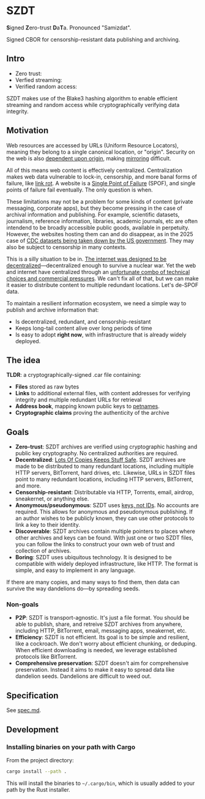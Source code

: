 # SZDT

**S**igned **Z**ero-trust **D**a**T**a. Pronounced "Samizdat".

Signed CBOR for censorship-resistant data publishing and archiving.

## Intro

- Zero trust:
- Verfied streaming:
- Verified random access:

SZDT makes use of the Blake3 hashing algorithm to enable efficient streaming and random access while cryptographically verifying data integrity.

## Motivation

Web resources are accessed by URLs (Uniform Resource Locators), meaning they belong to a single canonical location, or "origin". Security on the web is also [dependent upon origin](https://developer.mozilla.org/en-US/docs/Web/Security/Same-origin_policy), making [mirroring](https://en.wikipedia.org/wiki/Mirror_site) difficult.

All of this means web content is effectively centralized. Centralization makes web data vulnerable to lock-in, censorship, and more banal forms of failure, like [link rot](https://en.wikipedia.org/wiki/Link_rot). A website is a [Single Point of Failure](https://en.wikipedia.org/wiki/Single_point_of_failure) (SPOF), and single points of failure fail eventually. The only question is when.

These limitations may not be a problem for some kinds of content (private messaging, corporate apps), but they become pressing in the case of archival information and publishing. For example, scientific datasets, journalism, reference information, libraries, academic journals, etc are often intendend to be broadly accessible public goods, available in perpetuity. However, the websites hosting them can and do disappear, as in the 2025 case of [CDC datasets being taken down by the US government](https://www.theatlantic.com/health/archive/2025/01/cdc-dei-scientific-data/681531/). They may also be subject to censorship in many contexts.

This is a silly situation to be in. [The internet was designed to be decentralized](https://newsletter.squishy.computer/p/decentralization-enables-permissionless)—decentralized enough to survive a nuclear war. Yet the web and internet have centralized through an [unfortunate combo of technical choices and commercial pressures](https://newsletter.squishy.computer/i/65395829/redecentralizing-the-web). We can't fix all of that, but we can make it easier to distribute content to multiple redundant locations. Let's de-SPOF data.

To maintain a resilient information ecosystem, we need a simple way to publish and archive information that:

- Is decentralized, redundant, and censorship-resistant
- Keeps long-tail content alive over long periods of time
- Is easy to adopt **right now**, with infrastructure that is already widely deployed.

## The idea

**TLDR**: a cryptographically-signed .car file containing:

- **Files** stored as raw bytes
- **Links** to additional external files, with content addresses for verifying integrity and multiple redundant URLs for retrieval
- **Address book**, mapping known public keys to [petnames](https://files.spritely.institute/papers/petnames.html).
- **Cryptographic claims** proving the authenticity of the archive

## Goals

- **Zero-trust**: SZDT archives are verified using cryptographic hashing and public key cryptography. No centralized authorities are required.
- **Decentralized**: [Lots Of Copies Keeps Stuff Safe](https://www.lockss.org/). SZDT archives are made to be distributed to many redundant locations, including multiple HTTP servers, BitTorrent, hard drives, etc. Likewise, URLs in SZDT files point to many redundant locations, including HTTP servers, BitTorrent, and more.
- **Censorship-resistant**: Distributable via HTTP, Torrents, email, airdrop, sneakernet, or anything else.
- **Anonymous/pseudonymous**: SZDT uses [keys, not IDs](https://newsletter.squishy.computer/i/60168330/keys-not-ids-toward-personal-illegibility). No accounts are required. This allows for anonymous and pseudonymous publishing. If an author wishes to be publicly known, they can use other protocols to link a key to their identity.
- **Discoverable**: SZDT archives contain multiple pointers to places where other archives and keys can be found. With just one or two SZDT files, you can follow the links to construct your own web of trust and collection of archives.
- **Boring**: SZDT uses ubiquitous technology. It is designed to be compatible with widely deployed infrastructure, like HTTP. The format is simple, and easy to implement in any language.

If there are many copies, and many ways to find them, then data can survive the way dandelions do—by spreading seeds.

### Non-goals

- **P2P**: SZDT is transport-agnostic. It's just a file format. You should be able to publish, share, and retreive SZDT archives from anywhere, including HTTP, BitTorrent, email, messaging apps, sneakernet, etc.
- **Efficiency**: SZDT is not efficient. Its goal is to be simple and resilient, like a cockroach. We don't worry about efficient chunking, or deduping. When efficient downloading is needed, we leverage established protocols like BitTorrent.
- **Comprehensive preservation**: SZDT doesn't aim for comprehensive preservation. Instead it aims to make it easy to spread data like dandelion seeds. Dandelions are difficult to weed out.

## Specification

See [spec.md](./spec.md).

## Development

### Installing binaries on your path with Cargo

From the project directory:

```bash
cargo install --path .
```

This will install the binaries to `~/.cargo/bin`, which is usually added to your path by the Rust installer.
